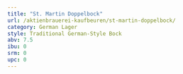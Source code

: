 ```yaml
---
title: "St. Martin Doppelbock"
url: /aktienbrauerei-kaufbeuren/st-martin-doppelbock/
category: German Lager
style: Traditional German-Style Bock
abv: 7.5
ibu: 0
srm: 0
upc: 0
---
```


